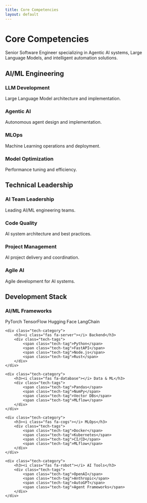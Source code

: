 ```yaml
---
title: Core Competencies
layout: default
---
```


# Core Competencies

Senior Software Engineer specializing in Agentic AI systems, Large Language Models, and intelligent automation solutions.

## AI/ML Engineering

<div class="competency-grid">
    <div class="competency-card">
        <i class="fas fa-brain"></i>
        <h3>LLM Development</h3>
        <p>Large Language Model architecture and implementation.</p>
    </div>
    <div class="competency-card">
        <i class="fas fa-robot"></i>
        <h3>Agentic AI</h3>
        <p>Autonomous agent design and implementation.</p>
    </div>
    <div class="competency-card">
        <i class="fas fa-cogs"></i>
        <h3>MLOps</h3>
        <p>Machine Learning operations and deployment.</p>
    </div>
    <div class="competency-card">
        <i class="fas fa-chart-line"></i>
        <h3>Model Optimization</h3>
        <p>Performance tuning and efficiency.</p>
    </div>
</div>

## Technical Leadership

<div class="competency-grid">
    <div class="competency-card">
        <i class="fas fa-users"></i>
        <h3>AI Team Leadership</h3>
        <p>Leading AI/ML engineering teams.</p>
    </div>
    <div class="competency-card">
        <i class="fas fa-code"></i>
        <h3>Code Quality</h3>
        <p>AI system architecture and best practices.</p>
    </div>
    <div class="competency-card">
        <i class="fas fa-tasks"></i>
        <h3>Project Management</h3>
        <p>AI project delivery and coordination.</p>
    </div>
    <div class="competency-card">
        <i class="fas fa-sync"></i>
        <h3>Agile AI</h3>
        <p>Agile development for AI systems.</p>
    </div>
</div>

## Development Stack

<div class="tech-stack">
    <div class="tech-category">
        <h3><i class="fas fa-brain"></i> AI/ML Frameworks</h3>
        <div class="tech-tags">
            <span class="tech-tag">PyTorch</span>
            <span class="tech-tag">TensorFlow</span>
            <span class="tech-tag">Hugging Face</span>
            <span class="tech-tag">LangChain</span>
        </div>
    </div>
    
    <div class="tech-category">
        <h3><i class="fas fa-server"></i> Backend</h3>
        <div class="tech-tags">
            <span class="tech-tag">Python</span>
            <span class="tech-tag">FastAPI</span>
            <span class="tech-tag">Node.js</span>
            <span class="tech-tag">Rust</span>
        </div>
    </div>
    
    <div class="tech-category">
        <h3><i class="fas fa-database"></i> Data & ML</h3>
        <div class="tech-tags">
            <span class="tech-tag">Pandas</span>
            <span class="tech-tag">NumPy</span>
            <span class="tech-tag">Vector DBs</span>
            <span class="tech-tag">MLflow</span>
        </div>
    </div>
    
    <div class="tech-category">
        <h3><i class="fas fa-cogs"></i> MLOps</h3>
        <div class="tech-tags">
            <span class="tech-tag">Docker</span>
            <span class="tech-tag">Kubernetes</span>
            <span class="tech-tag">CI/CD</span>
            <span class="tech-tag">MLflow</span>
        </div>
    </div>

    <div class="tech-category">
        <h3><i class="fas fa-robot"></i> AI Tools</h3>
        <div class="tech-tags">
            <span class="tech-tag">OpenAI</span>
            <span class="tech-tag">Anthropic</span>
            <span class="tech-tag">AutoGPT</span>
            <span class="tech-tag">Agent Frameworks</span>
        </div>
    </div>
</div> 
